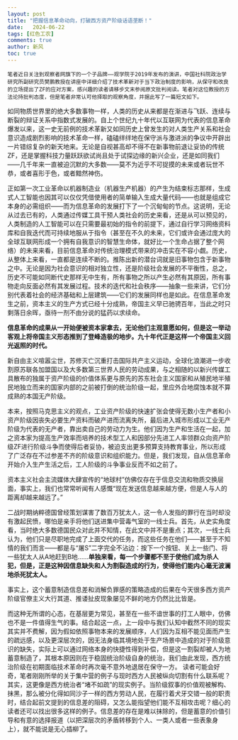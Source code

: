 ```yaml
---
layout: post
title: "把握信息革命动向，打破西方资产阶级话语垄断！"
date:   2024-06-22
tags: [红色工农]
comments: true
author: 新风
toc: true
---
```

    笔者近日关注到观察者网旗下的一个子品牌——观学院于2019年发布的演讲，中国社科院政治学研究所副研究员樊鹏教授在讲座中详细介绍了技术革新对于当下政治制度的影响，从保守和改良的立场提出了ZF的应对方案，感兴趣的读者请移步文末参阅原文批判阅读。笔者对这位教授的方法论持批判态度，但是笔者非常认可他择取的观察角度，并据此写了一篇短文如下。   
    
   如同物质世界里的绝大多数事物一样，人类的历史从来都是在渐进与飞跃、连续与断裂的辩证关系中指数式发展的。自上个世纪九十年代以互联网为代表的信息革命爆发以来，这一史无前例的技术革新又如同历史上曾发生的对人类生产关系和社会意识造成剧烈影响的技术革命一样，磕磕绊绊地在保守派与激进派的争议中开辟出一片错综复杂的新天地来。无论是自视甚高却不得不在新事物前退让妥协的传统ZF，还是掌握科技力量跃跃欲试尚且处于试探边缘的新兴企业，还是如同我们——几千年来一直被迫沉默的大多数——莫不为近乎不可捉摸的未来或者玩世不恭，或者喜形于色，或者黯然神伤。    
   
   正如第一次工业革命以机器制造业（机器生产机器）的产生为结束标志那样，生成式人工智能也因其可以仅仅凭借使用者的简单输入生成大量代码——也就是组成它本身的必需组织——而为信息革命的发展打下了一个沉甸甸的节点。这说明，无论从过去已有的，人类通过传媒工具干预人类社会的历史来看，还是从可以预见的，人类制造的人工智能可以在只需要最初始的指令的前提下，通过自行学习网络资料库和自我迭代而可持续地服从于指令（甚至在不久的未来，它们或许会通过庞大的全球互联网形成一个拥有自我意识的智慧生命体，就好比一个生命占据了整个网络）的未来来看，目前信息革命对传统治理模式带来的冲击实在不容小觑。历史，从整体上来看，一直都是连续不断的。推陈出新的潜台词就是旧事物包含于新事物之中。无论是因为社会意识的相对独立性，还是阶级社会发展的不平衡性，总之，历史不可能如同断代史那样无中生有，所有事物之所以产生必然有其原因，所有事物走向反面必然有其发展过程。技术的迭代和社会秩序——抽象一些来讲，它们分别代表着社会的经济基础和上层建筑——它们的发展同样也是如此。在信息革命发生之前，资本主义的生产方式已经十分成熟，帝国主义早已驰骋百年，当此之时只剩落日余晖，亟待一剂不由分说的猛药以求续命。    
   
   **信息革命的成果从一开始便被资本家拿去，无论他们主观意愿如何，但是这一举动客观上将帝国主义形态推到了登峰造极的地步。九十年代正是这样一个帝国主义回光返照的时代。**    
   
   新自由主义喧嚣尘世，苏修灭亡沉重打击国际共产主义运动，全球化浪潮进一步收割原苏联各加盟国以及大多数第三世界人民的劳动成果，与之相随的以新兴传媒工具散布的独属于资产阶级的价值体系更与原先的苏东社会主义国家和从殖民地半殖民地独立而来的国家内部的之前被打倒的统治阶级一起，里应外合地腐蚀本就不算成熟的本国无产阶级。    
   
   本来，按照马克思主义的观点，工业资产阶级的快速扩张会使得无数小生产者和小资产阶级因丧失必要生产资料而破产进而流离失所，最后进入城市形成以工业无产阶级为代表的无产者，靠出卖自己的劳动力为生。他们因为生产和生活在一起，加之资本家为提高生产效率而培养的技术型工人和因部分先进工人率领群众向资产阶级ZF进行阶级斗争而使得后者妥协，被迫支出更多预算支持教育事业，所以形成了广泛存在不过参差不齐的阶级意识和组织能力。但是，我们发现，自从信息革命开始介入生产生活之后，工人阶级的斗争事业反而不如之前了。  
   
   资本主义社会主流媒体大肆宣传的“地球村”仿佛仅存在于信息交流和物质交换层面，事实上，我们也常常听闻有人感慨“现在发送信息越来越方便，但是人与人的距离却越来越远了。”    
   
   二战时期纳粹德国曾经策划谋害了数百万犹太人，这一令人发指的罪行在当时却没有激起民愤，哪怕是亲手将他们送进集中营毒气室的一线士兵。首先，从史实角度看，当时绝大多数德国民众对此并不知情，在此文中并不是重点；其次，一线士兵认为，他们只是尽职地完成了上面交代的任务，而这些任务在他们——甚至于不知情的我们而言——都是与“屠S”二字完全不沾边：按下一个按钮、关上一些门、将一些犹太人从A地赶到B地……**单独来看，每一个步骤都不至于使他们成为杀人犯，但是，正是这种因信息缺失和人为割裂造成的行为，使得他们能内心毫无波澜地杀死犹太人。**     
   
   事实上，这个蓄意制造信息差和消解负罪感的策略造成的后果在今天很多西方资产阶级官僚主义大行其道、推诿扯皮现象屡见不鲜的地方仍然比比皆是。      
   
   而这种无所谓的心态，在基层更为常见，甚至在一些不谙世事的打工人眼中，仿佛也不是一件值得生气的事。结合起这一点，上一段中与我们认知中截然不同的现实其实并不费解，因为假如依照事物本来的发展顺序，人们因为互相不能见面而产生的疏远感，以及更深层次的，因无法身临其境地处于生产场景中造成的对于阶级意识的缺失，实际上可以通过网络本身的快捷性得到补偿，但是这一割裂却被人为地蓄意制造了，其根本原因则在于稳固统治阶级自身的统治，我们由此发现，西方统治阶级在初期面临技术革命时再次毫不意外地退居在保守一方。
   读者可能会好奇，笔者刚刚所举的关于集中营的例子与现时西方人民被纵向切割有什么联系呢？其实，这更像是西方统治者“堵不如疏”的现实例子。当阶级叙事的价值观被解构、抹黑，那么被分化得如同沙子一样的西方劳动人民，在履行着犬牙交错一般的职责时，结合起前文提到的信息差的阻碍，又怎么能指望他们能不互相攻击呢？细心的读者还可以找出很多这样的例子。信息差的存在是难以抹除的，但是蓄意的价值引导和有意的选择报道（以把深层次的矛盾转移到个人、一类人或者一些表象身上），就不能说是无心插柳了。
   
   
   
